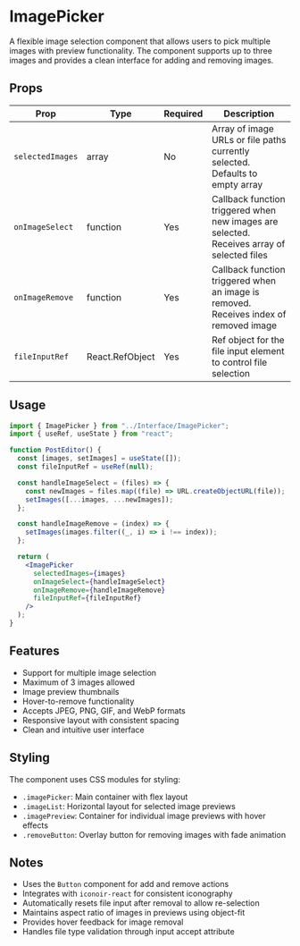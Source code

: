 # ImagePicker

A flexible image selection component that allows users to pick multiple images with preview functionality. The component supports up to three images and provides a clean interface for adding and removing images.

## Props

| Prop             | Type            | Required | Description                                                                                |
| ---------------- | --------------- | -------- | ------------------------------------------------------------------------------------------ |
| `selectedImages` | array           | No       | Array of image URLs or file paths currently selected. Defaults to empty array              |
| `onImageSelect`  | function        | Yes      | Callback function triggered when new images are selected. Receives array of selected files |
| `onImageRemove`  | function        | Yes      | Callback function triggered when an image is removed. Receives index of removed image      |
| `fileInputRef`   | React.RefObject | Yes      | Ref object for the file input element to control file selection                            |

## Usage

```jsx
import { ImagePicker } from "../Interface/ImagePicker";
import { useRef, useState } from "react";

function PostEditor() {
  const [images, setImages] = useState([]);
  const fileInputRef = useRef(null);

  const handleImageSelect = (files) => {
    const newImages = files.map((file) => URL.createObjectURL(file));
    setImages([...images, ...newImages]);
  };

  const handleImageRemove = (index) => {
    setImages(images.filter((_, i) => i !== index));
  };

  return (
    <ImagePicker
      selectedImages={images}
      onImageSelect={handleImageSelect}
      onImageRemove={handleImageRemove}
      fileInputRef={fileInputRef}
    />
  );
}
```

## Features

- Support for multiple image selection
- Maximum of 3 images allowed
- Image preview thumbnails
- Hover-to-remove functionality
- Accepts JPEG, PNG, GIF, and WebP formats
- Responsive layout with consistent spacing
- Clean and intuitive user interface

## Styling

The component uses CSS modules for styling:

- `.imagePicker`: Main container with flex layout
- `.imageList`: Horizontal layout for selected image previews
- `.imagePreview`: Container for individual image previews with hover effects
- `.removeButton`: Overlay button for removing images with fade animation

## Notes

- Uses the `Button` component for add and remove actions
- Integrates with `iconoir-react` for consistent iconography
- Automatically resets file input after removal to allow re-selection
- Maintains aspect ratio of images in previews using object-fit
- Provides hover feedback for image removal
- Handles file type validation through input accept attribute
